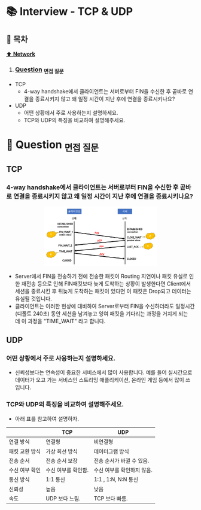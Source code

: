# :books: Interview - TCP & UDP

## :bookmark_tabs: 목차

[:arrow_up: **Network**](../README.md)

1. ### [Question](#) <sub>면접 질문</sub>

- TCP
    - 4-way handshake에서 클라이언트는 서버로부터 FIN을 수신한 후 곧바로 연결을 종료시키지 않고 왜 일정 시간이 지난 후에 연결을 종료시키나요?
- UDP
   - 어떤 상황에서 주로 사용하는지 설명하세요.
   - TCP와 UDP의 특징을 비교하여 설명해주세요.

# :closed_book: Question <sub>면접 질문</sub>

## TCP

### 4-way handshake에서 클라이언트는 서버로부터 FIN을 수신한 후 곧바로 연결을 종료시키지 않고 왜 일정 시간이 지난 후에 연결을 종료시키나요?

<p style="text-align:center"><img src="../img/4_way_handshake.png" width="300"></p>

- Server에서 FIN을 전송하기 전에 전송한 패킷이 Routing 지연이나 패킷 유실로 인한 재전송 등으로 인해 FIN패킷보다 늦게 도착하는 상황이 발생한다면 Client에서 세션을 종료시킨 후 뒤늦게 도착하는 패킷이 있다면 이 패킷은 Drop되고 데이터는 유실될 것입니다.
- 클라이언트는 이러한 현상에 대비하여 Server로부터 FIN을 수신하더라도 일정시간(디폴트 240초) 동안 세션을 남겨놓고 잉여 패킷을 기다리는 과정을 거치게 되는데 이 과정을 "TIME_WAIT" 라고 합니다.

## UDP

### 어떤 상황에서 주로 사용하는지 설명하세요.
- 신뢰성보다는 연속성이 중요한 서비스에서 많이 사용합니다. 예를 들어 실시간으로 데이터가 오고 가는 서비스인 스트리밍 애플리케이션, 온라인 게임 등에서 많이 쓰입니다.

### TCP와 UDP의 특징을 비교하여 설명해주세요.

- 아래 표를 참고하여 설명하자.

|  | TCP | UDP |
| --- | --- | --- |
| 연결 방식 | 연결형 | 비연결형 |
| 패킷 교환 방식 | 가상 회선 방식 | 데이터그램 방식 |
| 전송 순서 | 전송 순서 보장 | 전송 순서가 바뀔 수 있음. |
| 수신 여부 확인 | 수신 여부를 확인함. | 수신 여부를 확인하지 않음.|
| 통신 방식 | 1:1 통신 | 1:1 , 1:N, N:N 통신 |
| 신뢰성 | 높음 | 낮음 |
| 속도 | UDP 보다 느림. | TCP 보다 빠름.|

